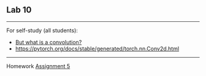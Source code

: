 ## Lab 10

***
For self-study (all students): 
* [But what is a convolution?](https://www.youtube.com/watch?v=KuXjwB4LzSA)
* https://pytorch.org/docs/stable/generated/torch.nn.Conv2d.html
***

Homework [Assignment 5](./Assignment-5.md)

